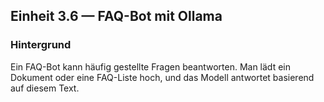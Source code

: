 ## Einheit 3.6 — FAQ-Bot mit Ollama

### Hintergrund

Ein FAQ-Bot kann häufig gestellte Fragen beantworten. Man lädt ein Dokument oder eine FAQ-Liste hoch, und das Modell antwortet basierend auf diesem Text.
